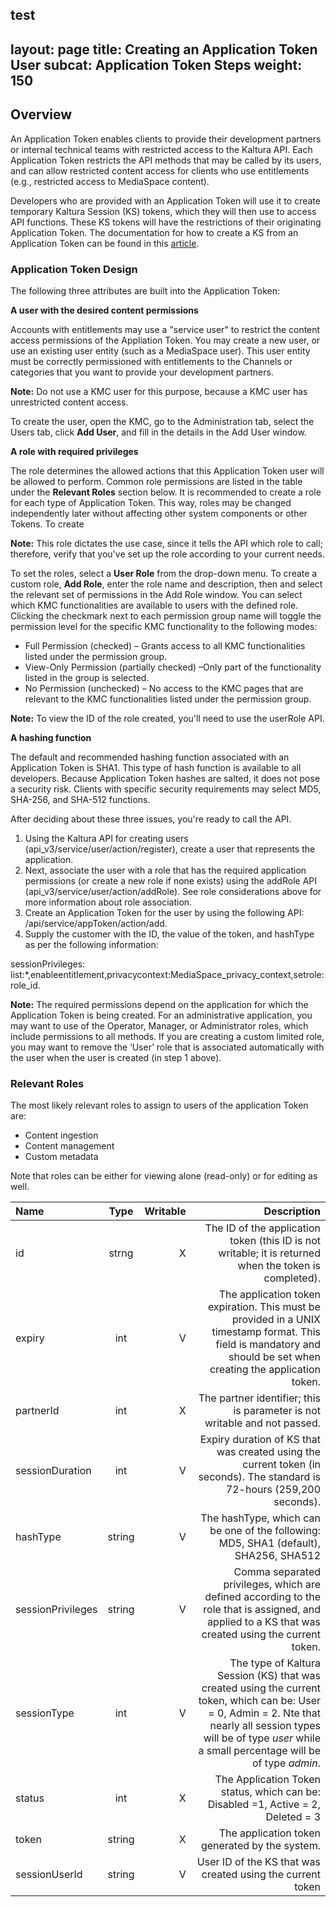 test
---
layout: page
title: Creating an Application Token User
subcat: Application Token Steps
weight: 150
---

## Overview  

An Application Token enables clients to provide their development partners or internal technical teams with restricted access to the Kaltura API. Each Application Token restricts the API methods that may be called by its users, and can allow restricted content access for clients who use entitlements (e.g., restricted access to MediaSpace content).

Developers who are provided with an Application Token will use it to create temporary Kaltura Session (KS) tokens, which they will then use to access API functions. These KS tokens will have the restrictions of their originating Application Token. The documentation for how to create a KS from an Application Token can be found in this [article](https://knowledge.kaltura.com/node/1280).


### Application Token Design  

The following three attributes are built into the Application Token:

**A user with the desired content permissions** 

Accounts with entitlements may use a "service user" to restrict the content access permissions of the Appliation Token. You may create a new user, or use an existing user entity (such as a MediaSpace user). This user entity must be correctly permissioned with entitlements to the Channels or categories that you want to provide your development partners.

**Note:** Do not use a KMC user for this purpose, because a KMC user has unrestricted content access.

To create the user, open the KMC, go to the Administration tab, select the Users tab, click **Add User**, and fill in the details in the Add User window.

**A role with required privileges**

The role determines the allowed actions that this Application Token user will be allowed to perform. Common role permissions are listed in the table under the **Relevant Roles** section below. It is recommended to create a role for each type of Application Token. This way, roles may be changed independently later without affecting other system components or other Tokens. To create

**Note:** This role dictates the use case, since it tells the API which role to call; therefore, verify that you've set up the role according to your current needs.

To set the roles, select a **User Role** from the drop-down menu. To create a custom role, **Add Role**, enter the role name and description, then and select the relevant set of permissions in the Add Role window. You can select which KMC functionalities are available to users with the defined role. Clicking the checkmark next to each permission group name will toggle the permission level for the specific KMC functionality to the following modes:

* Full Permission (checked) – Grants access to all KMC functionalities listed under the permission group.
* View-Only Permission (partially checked) –Only part of the functionality listed in the group is selected.
* No Permission (unchecked) – No access to the KMC pages that are relevant to the KMC functionalities listed under the permission group.

**Note:** To view the ID of the role created, you'll need to use the userRole API.

**A hashing function** 

The default and recommended hashing function associated with an Application Token is SHA1. This type of hash function is available to all developers. Because Application Token hashes are salted, it does not pose a security risk. Clients with specific security requirements may select MD5, SHA-256, and SHA-512 functions.

After deciding about these three issues, you're ready to call the API.

1.	Using the Kaltura API for creating users (api_v3/service/user/action/register), create a user that represents the application.
2.	Next, associate the user with a role that has the required application permissions (or create a new role if none exists) using the addRole API (api_v3/service/user/action/addRole). See role considerations above for more information about role association.
3.	Create an Application Token for the user by using the following API: /api/service/appToken/action/add.
4.	Supply the customer with the ID, the value of the token, and hashType as per the following information:

sessionPrivileges: list:*,enableentitlement,privacycontext:MediaSpace_privacy_context,setrole:role_id.

**Note:** The required permissions depend on the application for which the Application Token is being created. For an administrative application, you may want to use of the Operator, Manager, or Administrator roles, which include permissions to all methods. If you are creating a custom limited role, you may want to remove the ‘User’ role that is associated automatically with the user when the user is created (in step 1 above).

### Relevant Roles  

The most likely relevant roles to assign to users of the application Token are:

* Content ingestion
* Content management
* Custom metadata

Note that roles can be either for viewing alone (read-only) or for editing as well.

| Name        | Type | Writable | Description|
|:------------ |:------------------:|------------------:|------------------:|
| id  | strng | X         |The ID of the application token (this ID is not writable; it is returned when the token is completed).  | 
| expiry  | int | V         |	The application token expiration. This must be provided in a UNIX timestamp format. This field is mandatory and should be set when creating the application token. | 
| partnerId  | int | X         |	The partner identifier; this is parameter is not writable and not passed. | 
| sessionDuration  | int | V         |	Expiry duration of KS that was created using the current token (in seconds). The standard is 72-hours (259,200 seconds). | 
| hashType  | string | V         |	The hashType, which can be one of the following:	MD5, SHA1 (default), SHA256, SHA512| 
| sessionPrivileges  | string | V         |	Comma separated privileges, which are defined according to the role that is assigned, and applied to a KS that was created using the current token. |
| sessionType  | int | V         |	The type of Kaltura Session (KS) that was created using the current token, which can be: User = 0, Admin = 2. Nte that nearly all session types will be of type *user* while a small percentage will be of type *admin*.|
| status  | int | X         | The Application Token status, which can be: Disabled =1, Active = 2, Deleted = 3 |
| token  | string | X         |	The application token generated by the system. | 
| sessionUserId  | string | V         |	User ID of the KS that was created using the current token  | 
